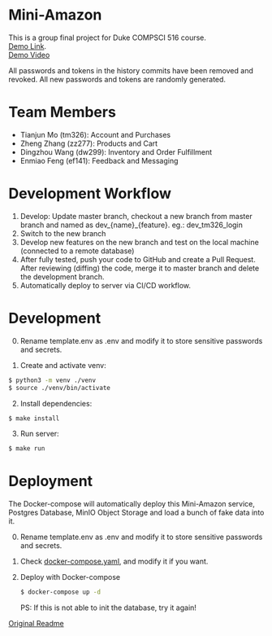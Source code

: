# Mini-Amazon
This is a group final project for Duke COMPSCI 516 course.   
[Demo Link](http://vcm.tinchun.top:5001).  
[Demo Video](https://youtu.be/QWuk3q39c80)

All passwords and tokens in the history commits have been removed and revoked. All new passwords and tokens are randomly generated.  

# Team Members
- Tianjun Mo (tm326): Account and Purchases
- Zheng Zhang (zz277): Products and Cart
- Dingzhou Wang (dw299): Inventory and Order Fulfillment
- Enmiao Feng (ef141): Feedback and Messaging
# Development Workflow
1. Develop: Update master branch, checkout a new branch from master branch and named as dev_{name}\_{feature}. eg.: dev_tm326_login
1. Switch to the new branch
1. Develop new features on the new branch and test on the local machine (connected to a remote database)
1. After fully tested, push your code to GitHub and create a Pull Request. After reviewing (diffing) the code, merge it to master branch and delete the development branch.
1. Automatically deploy to server via CI/CD workflow.

# Development
0. Rename template.env as .env and modify it to store sensitive passwords and secrets.

1. Create and activate venv:
```bash
$ python3 -m venv ./venv
$ source ./venv/bin/activate
```
2. Install dependencies:
```bash
$ make install
```

3. Run server:
```bash
$ make run
```

# Deployment
The Docker-compose will automatically deploy this Mini-Amazon service, Postgres Database, MinIO Object Storage and load a bunch of fake data into it.   

0. Rename template.env as .env and modify it to store sensitive passwords and secrets.

1. Check [docker-compose.yaml](./docker-compose.yaml), and modify it if you want.

2. Deploy with Docker-compose
    ```bash
    $ docker-compose up -d
    ```
    PS: If this is not able to init the database, try it again!


[Original Readme](./Desc.md)
